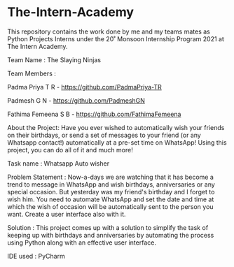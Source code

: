 # The-Intern-Academy

This repository contains the work done by me and my teams mates as Python Projects Interns under the 20˚ Monsoon Internship Program 2021 at The Intern Academy.

Team Name : The Slaying Ninjas

Team Members :

Padma Priya T R - https://github.com/PadmaPriya-TR 

Padmesh G N - https://github.com/PadmeshGN 

Fathima Femeena S B - https://github.com/FathimaFemeena

About the Project:
Have you ever wished to automatically wish your friends on their birthdays, or send a set of messages to your friend (or any Whatsapp contact!) automatically at a pre-set time on WhatsApp! Using this project, you can do all of it and much more!

Task name : Whatsapp Auto wisher

Problem Statement : Now-a-days we are watching that it has become a trend to message in WhatsApp and wish birthdays, anniversaries or any special occasion. But yesterday was my friend's birthday and I forget to wish him. You need to automate WhatsApp and set the date and time at which the wish of occasion will be automatically sent to the person you want. Create a user interface also with it.

Solution : This project comes up with a solution to simplify the task of keeping up with birthdays and anniversaries by automating the process using Python along with an effective user interface.

IDE used : PyCharm
